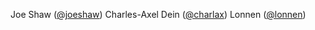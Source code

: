 Joe Shaw ([@joeshaw](https://github.com/joeshaw))
Charles-Axel Dein ([@charlax](https://github.com/charlax))
Lonnen ([@lonnen](https://github.com/lonnen))

